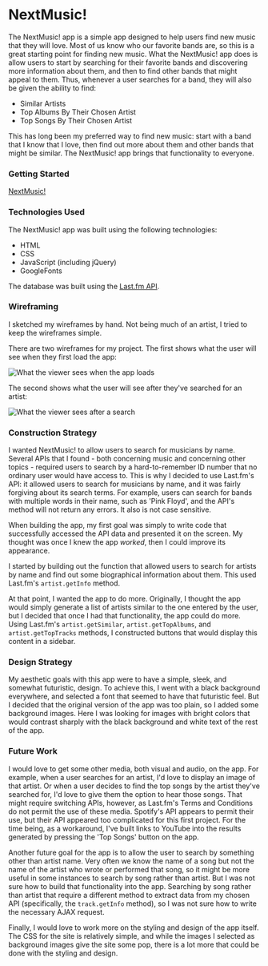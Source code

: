 # NextMusic!

The NextMusic! app is a simple app designed to help users find new music that they will love. Most of us know who our favorite bands are, so this is a great starting point for finding new music. What the NextMusic! app does is allow users to start by searching for their favorite bands and discovering more information about them, and then to find other bands that might appeal to them. Thus, whenever a user searches for a band, they will also be given the ability to find:

* Similar Artists
* Top Albums By Their Chosen Artist
* Top Songs By Their Chosen Artist

This has long been my preferred way to find new music: start with a band that I know that I love, then find out more about them and other bands that might be similar. The NextMusic! app brings that functionality to everyone.

### Getting Started

[NextMusic!](https://johnrobertmahlan.github.io/)

### Technologies Used

The NextMusic! app was built using the following technologies:

* HTML
* CSS
* JavaScript (including jQuery)
* GoogleFonts

The database was built using the [Last.fm API](https://www.last.fm/api/intro).

### Wireframing

I sketched my wireframes by hand. Not being much of an artist, I tried to keep the wireframes simple. 

There are two wireframes for my project. The first shows what the user will see when they first load the app:

![What the viewer sees when the app loads](https://i.imgur.com/xIpLROU.jpg)

The second shows what the user will see after they've searched for an artist:

![What the viewer sees after a search](https://i.imgur.com/2w3fY7A.jpg)

### Construction Strategy

I wanted NextMusic! to allow users to search for musicians by name. Several APIs that I found - both concerning music and concerning other topics - required users to search by a hard-to-remember ID number that no ordinary user would have access to. This is why I decided to use Last.fm's API: it allowed users to search for musicians by name, and it was fairly forgiving about its search terms. For example, users can search for bands with multiple words in their name, such as 'Pink Floyd', and the API's method will not return any errors. It also is not case sensitive.

When building the app, my first goal was simply to write code that successfully accessed the API data and presented it on the screen. My thought was once I knew the app *worked*, then I could improve its appearance. 

I started by building out the function that allowed users to search for artists by name and find out some biographical information about them. This used Last.fm's `artist.getInfo` method.

At that point, I wanted the app to do more. Originally, I thought the app would simply generate a list of artists similar to the one entered by the user, but I decided that once I had that functionality, the app could do more. Using Last.fm's `artist.getSimilar`,  `artist.getTopAlbums`, and `artist.getTopTracks` methods, I constructed buttons that would display this content in a sidebar.

### Design Strategy

My aesthetic goals with this app were to have a simple, sleek, and somewhat futuristic, design. To achieve this, I went with a black background everywhere, and selected a font that seemed to have that futuristic feel. But I decided that the original version of the app was too plain, so I added some background images. Here I was looking for images with bright colors that would contrast sharply with the black background and white text of the rest of the app.

### Future Work

I would love to get some other media, both visual and audio, on the app. For example, when a user searches for an artist, I'd love to display an image of that artist. Or when a user decides to find the top songs by the artist they've searched for, I'd love to give them the option to hear those songs. That might require switching APIs, however, as Last.fm's Terms and Conditions do not permit the use of these media. Spotify's API appears to permit their use, but their API appeared too complicated for this first project. For the time being, as a workaround, I've built links to YouTube into the results generated by pressing the 'Top Songs' button on the app.

Another future goal for the app is to allow the user to search by something other than artist name. Very often we know the name of a song but not the name of the artist who wrote or performed that song, so it might be more useful in some instances to search by song rather than artist. But I was not sure how to build that functionality into the app. Searching by song rather than artist that require a different method to extract data from my chosen API (specifically, the `track.getInfo` method), so I was not sure how to write the necessary AJAX request.

Finally, I would love to work more on the styling and design of the app itself. The CSS for the site is relatively simple, and while the images I selected as background images give the site some pop, there is a lot more that could be done with the styling and design.